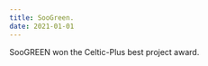 ```yaml
---
title: SooGreen.
date: 2021-01-01
---
```


 
SooGREEN won the Celtic-Plus best project award.


<!--more-->


